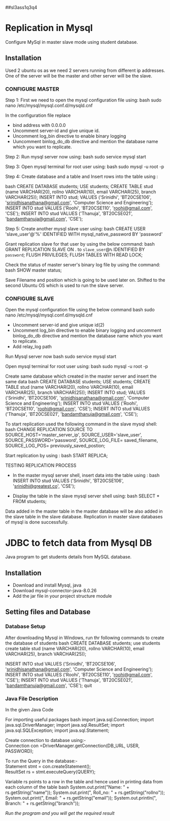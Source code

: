
##sl3ass1q3q4

[//]: <> (Question 3)
# Replication in Mysql
Configure MySql in master slave mode using student database.

## Installation
Used 2 ubuntu os as we need 2 servers running from different ip addresses.
One of the server will be the master and other server will be the slave.

### CONFIGURE MASTER 
Step 1: First we need to open the mysql configuration file using:
bash
sudo nano /etc/mysql/mysql.conf.d/mysqld.cnf

In the configuration file replace
* bind address with 0.0.0.0
* Uncomment server-id and give unique id.
* Uncomment log_bin directive to enable binary logging 
* Uuncomment binlog_do_db directive and mention the database name which you want to replicate.

Step 2: Run mysql server now using:
bash
sudo service mysql start

Step 3: Open mysql terminal for root user using:
bash
sudo mysql -u root -p

Step 4: Create database and a table and Insert rows into the table using :

bash
CREATE DATABASE students;
USE students;
CREATE TABLE stud (name VARCHAR(20), rollno VARCHAR(10), email VARCHAR(25), branch VARCHAR(25));
INSERT INTO stud;
VALUES ('Srinidhi', 'BT20CSE106', 'srinidhisanathana@gmail.com', 'Computer Science and Engineering');
INSERT INTO stud
VALUES ('Roohi', 'BT20CSE110', 'roohi@gmail.com', 'CSE');
INSERT INTO stud
VALUES ('Thanuja', 'BT20CSE021', 'bandamthanuja@gmail.com', 'CSE');



Step 5: Create another mysql slave user using:
bash
CREATE USER 'slave_user'@'%' IDENTIFIED WITH mysql_native_password BY 'password'

Grant replication slave for that user by using the below command:
bash
GRANT REPLICATION SLAVE ON . to `slave_user`@`%` IDENTIFIED BY `password`;
FLUSH PRIVILEGES;
FLUSH TABLES WITH READ LOCK;

Check the status of master server's binary log file by using the command:
bash
SHOW master status;

Save Filename and position which is going to be used later on.
Shifted to the second Ubuntu OS which is used to run the slave server.

### CONFIGURE SLAVE

Open the mysql configuration file using the below command
bash
sudo nano /etc/mysql/mysql.conf.d/mysqld.cnf


* Uncomment server-id and give unique id(2)
* Uncomment log_bin directive to enable binary logging and uncomment binlog_do_db directive and mention the database name which you want to replicate.
* Add relay_log path

Run Mysql server now
bash
sudo service mysql start

Open mysql terminal for root user using:
bash
sudo mysql -u root -p

Create same database  which created in the master server and insert the same data
bash
CREATE DATABASE students;
USE students;
CREATE TABLE stud (name VARCHAR(20), rollno VARCHAR(10), email VARCHAR(25), branch VARCHAR(25));
INSERT INTO stud;
VALUES ('Srinidhi', 'BT20CSE106', 'srinidhisanathana@gmail.com', 'Computer Science and Engineering');
INSERT INTO stud
VALUES ('Roohi', 'BT20CSE110', 'roohi@gmail.com', 'CSE');
INSERT INTO stud
VALUES ('Thanuja', 'BT20CSE021', 'bandamthanuja@gmail.com', 'CSE');

To start replication used the following command in the slave mysql shell:
bash
CHANGE REPLICATION SOURCE TO
SOURCE_HOST='master_server_ip',
SOURCE_USER='slave_user',
SOURCE_PASSWORD='password',
SOURCE_LOG_FILE= saved_filename,
SOURCE_LOG_POS= previously_saved_postion;
     
Start replication by using :
bash
START REPLICA;

TESTING REPLICATION PROCESS

* In the master mysql server shell, insert data into the table using : 
bash 
INSERT INTO stud VALUES ('Srinidhi', 'BT20CSE106', 'srinidhi@greatest.co', 'CSE');

* Display the table in the slave mysql server shell using:
bash 
SELECT * FROM students;

Data added in the master table in the master database will be also added in the slave table in the slave database.
Replication in master slave databases of mysql is done successfully.



[//]: <> (Question 4)
# JDBC to fetch data from Mysql DB
Java program to get students details from MySQL database.
## Installation
* Download and install Mysql, java
* Download mysql-connector-java-8.0.26
* Add the jar file in your project structure module

## Setting files and Database
### Database Setup
After downloading Mysql in Windows, run thr following
commands to create the database of students
bash
CREATE DATABASE students;
use students
create table stud (name VARCHAR(20), rollno VARCHAR(10), email VARCHAR(25), branch VARCHAR(25));

INSERT INTO stud
VALUES ('Srinidhi', 'BT20CSE106', 'srinidhisanathana@gmail.com', 'Computer Science and Engineering');
INSERT INTO stud
VALUES ('Roohi', 'BT20CSE110', 'roohi@gmail.com', 'CSE');
INSERT INTO stud
VALUES ('Thanuja', 'BT20CSE021', 'bandamthanuja@gmail.com', 'CSE');
quit

### Java File Description
In the given Java Code

For importing useful packages
bash
import java.sql.Connection;
import java.sql.DriverManager;
import java.sql.ResultSet;
import java.sql.SQLException;
import java.sql.Statement;

Create connection to database using:- \
Connection con =DriverManager.getConnection(DB_URL, USER, PASSWORD);

To run the Query in the database:- \
Statement stmt = con.createStatement();\
ResultSet rs = stmt.executeQuery(QUERY);

Variable rs points to a row in the table and hence used in printing 
data from each column of the table
bash
System.out.print("Name: " + rs.getString("name"));
System.out.print(", Roll_no: " + rs.getString("rollno"));
System.out.print(", Email: " + rs.getString("email"));
System.out.println(", Branch: " + rs.getString("branch"));

*Run the program and you will get the required result*
